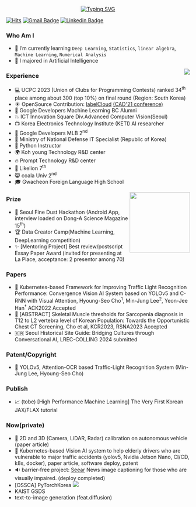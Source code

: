 <div align="center">

 [![Typing SVG](https://readme-typing-svg.herokuapp.com?color=33FFFF&size=25&lines=+Hello+👋+hyoungseo's+github)](https://git.io/typing-svg)  

</div>

[![Hits](https://hits.seeyoufarm.com/api/count/incr/badge.svg?url=https%3A%2F%2Fgithub.com%2FChoHyoungSeo&count_bg=%23EB8B10&title_bg=%23684327&icon=&icon_color=%23E7E7E7&title=VISIT&edge_flat=false)](https://github.com/chohyoungseo) 
[![Gmail Badge](https://img.shields.io/badge/Gmail-D14836?style=flat&logo=Gmail&logoColor=white)](mailto:whgudtj1200@gmail.com) 
[![Linkedin Badge](https://img.shields.io/badge/-LinkedIn-blue?style=flat-square&logo=Linkedin&logoColor=white&link=https://www.linkedin.com/in/hyoungseo-cho/)](https://www.linkedin.com/in/hyoungseo-cho/)

<!--[![CV Badge](https://img.shields.io/badge/MY%20CV-555263?style=flat&logoColor=white)](https://) -->
<!--[![Instagram Badge](https://img.shields.io/badge/Instagram-9c38d1?style=flat&logo=Instagram&logoColor=white)](https://www.instagram.com/...)  -->
<!--[![Naver Blog Badge](https://img.shields.io/badge/Daily%20Blog-1eb031?style=flat&logoColor=white)](https://blog.naver.com/...)  -->


<!-- [![Tistory's Badge](https://github-readme-tistory-card.vercel.app/api/badge?name=Tech%20Blog)](https://hyoungseocho.tistory.com/) -->
  
### Who Am I

- 🌱 I’m currently learning `Deep Learning`, `Statistics`, `linear algebra`, `Machine Learning`, `Numerical Analysis`
- 🥇 I majored in Artificial Intelligence

<img align='right' src="http://mazassumnida.wtf/api/v2/generate_badge?boj=whgudtj1200">

### Experience

- 💻 UCPC 2023 (Union of Clubs for Programming Contests) ranked 34<sup>th</sup> place among about 300 (top 10%) on final round (Region: South Korea)
- ☀️ OpenSource Contribution: [labelCloud](https://github.com/ch-sa/labelCloud) [(CAD'21 conference)](https://www.researchgate.net/publication/351543616_labelCloud_A_Lightweight_Domain-Independent_Labeling_Tool_for_3D_Object_Detection_in_Point_Clouds)
- 📌 Google Developers Machine Learning BC Alumni
- 💥 ICT Innovation Square Div.Advanced Computer Vision(Seoul)
- 📺 Korea Electronics Technology Institute (KETI) AI researcher
- 👯 Google Developers MLB 2<sup>nd</sup>
- 🔫 Ministry of National Defense IT Specialist (Republic of Korea)
- 📝 Python Instructor
- 🌍 Koh young Technology R&D center
- 🔥 Prompt Technology R&D center
- :lion: Likelion 7<sup>th</sup>
- 😸 coala Univ 2<sup>nd</sup>
- 🎓 Gwacheon Foreign Language High School

<img align='right' src="https://github-readme-stats.vercel.app/api?username=chohyoungseo&count_private=True" height="165">

### Prize

 - 👑 Seoul Fine Dust Hackathon (Android App, interview loaded on Dong-A Science Magazine 15<sup>th</sup>)
 - 🏆 Data Creator Camp(Machine Learning, DeepLearning competition)
 - ✨ [Mentoring Project] Best review/postscript Essay Paper Award (invited for presenting at La Place, acceptance: 2 presentor among 70)

### Papers
 - 🚥 Kubernetes-based Framework for Improving Traffic Light Recognition Performance: Convergence Vision AI System based on YOLOv5 and C-RNN with Visual Attention, Hyoung-Seo Cho<sup>1</sup>, Min-Jung Lee<sup>2</sup>, Yeon-Jee Han<sup>†</sup> ACK2022 Accepted
 - 🏥 [ABSTRACT] Skeletal Muscle thresholds for Sarcopenia diagnosis in T12 to L2 vertebra level of Korean Population: Towards the Opportunistic Chest CT Screening, Cho et al, KCR2023, RSNA2023 Accepted
 - :kr: Seoul Historical Site Guide: Bridging Cultures through Conversational AI, LREC-COLLING 2024 submitted
### Patent/Copyright
 - 🚦 YOLOv5, Attention-OCR based Traffic-Light Recognition System (Min-Jung Lee, Hyoung-Seo Cho)

### Publish
 - 📈 (tobe) [High Performance Machine Learning] The Very First Korean JAX/FLAX tutorial

### Now(private)
- 🚙 2D and 3D (Camera, LiDAR, Radar) calibration on autonomous vehicle (paper article)
- 🚗 Kubernetes-based Vision AI system to help elderly drivers who are vulnerable to major traffic accidents (yolov5, Nvidia Jetson Nano, CI/CD, k8s, docker), paper article, software deploy, patent
- 🔉 barrier-free project: [Seear](http://seear.co.kr) News image captioning for those who are visually impaired. (deploy completed)
- [OSSCA] PyTorchKorea <img src="https://img.shields.io/badge/PyTorch-EE4C2C?style=flat-square&logo=PyTorch&logoColor=white"/></a>
- KAIST GSDS
- text-to-image generation (feat.diffusion)

<!--
![](./profile-3d-contrib/profile-night-rainbow.svg)


<!-- # 종류
profile-3d-contrib/profile-green-animate.svg
profile-3d-contrib/profile-green.svg
profile-3d-contrib/profile-season-animate.svg
profile-3d-contrib/profile-season.svg
profile-3d-contrib/profile-south-season-animate.svg
profile-3d-contrib/profile-south-season.svg
profile-3d-contrib/profile-night-view.svg
profile-3d-contrib/profile-night-green.svg
profile-3d-contrib/profile-night-rainbow.svg
profile-3d-contrib/profile-gitblock.svg

![](./profile-3d-contrib/profile-green-animate.svg) -->

<!-- - ![PyTorch](https://img.shields.io/badge/PyTorch-%23EE4C2C.svg?style=for-the-badge&logo=PyTorch&logoColor=white)-->

<!-- 
- 👯 I’m looking to collaborate on ...
- 🤔 I’m looking for help with ...
- 💬 Ask me about ...

- 😄 Pronouns: ...
 -->
